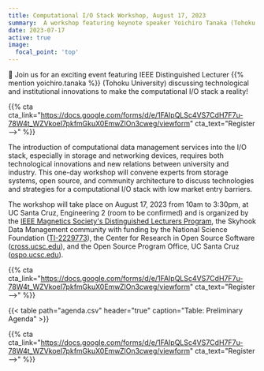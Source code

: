 ```yaml
---
title: Computational I/O Stack Workshop, August 17, 2023
summary:  A workshop featuring keynote speaker Yoichiro Tanaka (Tohoku University) that will take place from 10am to 3pm (PT), at UC Santa Cruz in the Engineering 2 building (room to be confirmed).
date: 2023-07-17
active: true
image:
  focal_point: 'top'
---
```


👋 Join us for an exciting event featuring IEEE Distinguished Lecturer {{% mention yoichiro.tanaka %}} (Tohoku University) discussing technological and institutional innovations to make the computational I/O stack a reality!

{{% cta cta_link="https://docs.google.com/forms/d/e/1FAIpQLSc4VS7CdH7F7u-78W4t_WZVkoeI7pkfmGkuX0EmwZlOn3cweg/viewform" cta_text="Register -->" %}}

The introduction of computational data management services into the I/O stack, especially in storage and networking devices, requires both technological innovations and new relations between university and industry. This one-day workshop will convene experts from storage systems, open source, and community architecture to discuss technologies and strategies for a computational I/O stack with low market entry barriers.

The workshop will take place on August 17, 2023 from 10am to 3:30pm, at UC Santa Cruz, Engineering 2 (room to be confirmed) and is organized by the [IEEE Magnetics Society's Distinguished Lecturers Program][web-ieee-lecturers], the Skyhook Data Management community with funding by the National Science Foundation ([TI-2229773][web-nsf-award]), the Center for Research in Open Source Software ([cross.ucsc.edu][web-cross]), and the Open Source Program Office, UC Santa Cruz ([ospo.ucsc.edu][web-ospo]).

{{% cta cta_link="https://docs.google.com/forms/d/e/1FAIpQLSc4VS7CdH7F7u-78W4t_WZVkoeI7pkfmGkuX0EmwZlOn3cweg/viewform" cta_text="Register -->" %}}

{{< table path="agenda.csv" header="true" caption="Table: Preliminary Agenda" >}}

{{% cta cta_link="https://docs.google.com/forms/d/e/1FAIpQLSc4VS7CdH7F7u-78W4t_WZVkoeI7pkfmGkuX0EmwZlOn3cweg/viewform" cta_text="Register -->" %}}

<!-- Resources -->
[web-ieee-lecturers]: https://ieeemagnetics.org/membership/educational-outreach/distinguished-lecturers
[web-nsf-award]:      https://www.nsf.gov/awardsearch/showAward?AWD_ID=2229773
[web-cross]:          https://cross.ucsc.edu
[web-ospo]:           https://ospo.ucsc.edu
